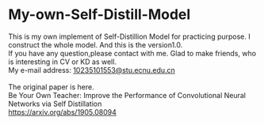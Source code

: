 # My-own-Self-Distill-Model
This is my own implement of Self-Distillion Model for practicing purpose.
I construct the whole model.  And this is the version1.0.  \
If you have any question,please contact with me. Glad to make friends, who is interesting in CV or KD as well.  \
My e-mail address: 10235101553@stu.ecnu.edu.cn \
\
The original paper is here.  \
Be Your Own Teacher: Improve the Performance of Convolutional Neural Networks via Self Distillation  \
<https://arxiv.org/abs/1905.08094>
